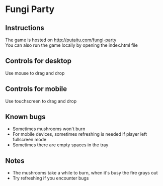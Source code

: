 # Fungi Party

## Instructions

The game is hosted on http://putaitu.com/fungi-party  
You can also run the game locally by opening the index.html file

## Controls for desktop

Use mouse to drag and drop

## Controls for mobile

Use touchscreen to drag and drop

## Known bugs

- Sometimes mushrooms won't burn
- For mobile devices, sometimes refreshing is needed if player left fullscreen mode
- Sometimes there are empty spaces in the tray

## Notes

- The mushrooms take a while to burn, when it's busy the fire grays out
- Try refreshing if you encounter bugs
